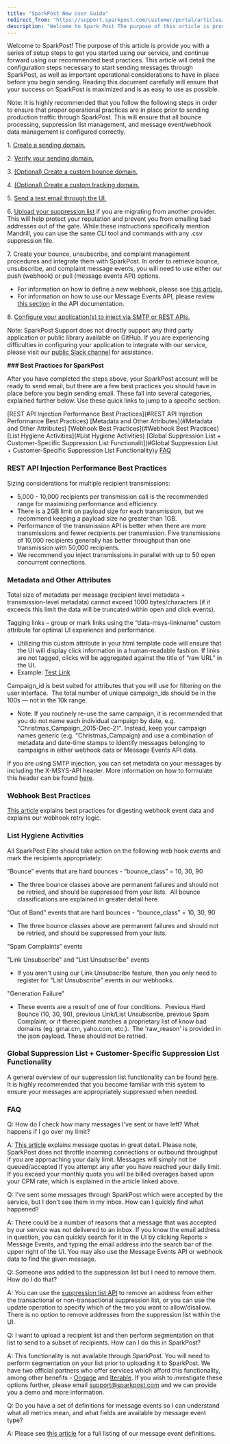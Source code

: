```yaml
---
title: "SparkPost New User Guide"
redirect_from: "https://support.sparkpost.com/customer/portal/articles/2670627-sparkpost-new-user-guide"
description: "Welcome to Spark Post The purpose of this article is provide you with a series of setup steps to get you started using our service and continue forward using our recommended best practices This article will detail the configuration steps necessary to start sending messages through Spark Post as well..."
---
```


Welcome to SparkPost! The purpose of this article is provide you with a series of setup steps to get you started using our service, and continue forward using our recommended best practices. This article will detail the configuration steps necessary to start sending messages through SparkPost, as well as important operational considerations to have in place before you begin sending. Reading this document carefully will ensure that your success on SparkPost is maximized and is as easy to use as possible.

Note: It is highly recommended that you follow the following steps in order to ensure that proper operational practices are in place prior to sending production traffic through SparkPost. This will ensure that all bounce processing, suppression list management, and message event/webhook data management is configured correctly.

1\. [Create a sending domain.](https://support.sparkpost.com/customer/en/portal/articles/1933318-creating-sending-domains)

2\. [Verify your sending domain.](https://support.sparkpost.com/customer/portal/articles/1933360-verify-sending-domains)

3\. [(Optional) Create a custom bounce domain.](https://support.sparkpost.com/customer/portal/articles/2371794-configuring-a-custom-bounce-domain)

4\. [(Optional) Create a custom tracking domain.](https://support.sparkpost.com/customer/en/portal/articles/2139249-enabling-multiple-custom-tracking-domains?b_id=7411)

5\. [Send a test email through the UI.](https://support.sparkpost.com/customer/portal/articles/1929893-previewing-and-sending-test-emails)

6\. [Upload your suppression list](https://support.sparkpost.com/customer/portal/articles/1929891) if you are migrating from another provider. This will help protect your reputation and prevent you from emailing bad addresses out of the gate. While these instructions specifically mention Mandrill, you can use the same CLI tool and commands with any .csv suppression file.

7\. Create your bounce, unsubscribe, and complaint management procedures and integrate them with SparkPost. In order to retrieve bounce, unsubscribe, and complaint message events, you will need to use either our push (webhook) or pull (message events API) options.

*   For information on how to define a new webhook, please see [this article.](https://support.sparkpost.com/customer/en/portal/articles/1929974-defining-webhooks?b_id=7411)
*   For information on how to use our Message Events API, please review [this section](https://developers.sparkpost.com/api/message-events.html) in the API documentation. ​

8\. [Configure your application(s) to inject via SMTP or REST APIs.](https://support.sparkpost.com/customer/portal/articles/1929887-sending-your-first-email)

Note: SparkPost Support does not directly support any third party application or public library available on GitHub. If you are experiencing difficulties in configuring your application to integrate with our service, please visit our [public Slack channel](https://sparkpost-community.slack.com/) for assistance.

 **### Best Practices for SparkPost**                              

After you have completed the steps above, your SparkPost account will be ready to send email, but there are a few best practices you should have in place before you begin sending email. These fall into several categories, explained further below. Use these quick links to jump to a specific section:

[REST API Injection Performance Best Practices](#REST API Injection Performance Best Practices)
[Metadata and Other Attributes](#Metadata and Other Attributes)
[Webhook Best Practices](#Webhook Best Practices)
[List Hygiene Activities](#List Hygiene Activities)
[Global Suppression List + Customer-Specific Suppression List Functionalit](#Global Suppression List + Customer-Specific Suppression List Functionality)y
[FAQ](#FAQ)

### REST API Injection Performance Best Practices

Sizing considerations for multiple recipient transmissions:

*   5,000 - 10,000 recipients per transmission call is the recommended range for maximizing performance and efficiency.
*   There is a 2GB limit on payload size for each transmission, but we recommend keeping a payload size no greater than 1GB.
*   Performance of the transmission API is better when there are more transmissions and fewer recipients per transmission. Five transmissions of 10,000 recipients generally has better throughput than one transmission with 50,000 recipients.
*   We recommend you inject transmissions in parallel with up to 50 open concurrent connections.  

### Metadata and Other Attributes

Total size of metadata per message (recipient level metadata + transmission-level metadata) cannot exceed 1000 bytes/characters (if it exceeds this limit the data will be truncated within open and click events).

Tagging links – group or mark links using the “data-msys-linkname” custom attribute for optimal UI experience and performance.

*   Utilizing this custom attribute in your html template code will ensure that the UI will display click information in a human-readable fashion. If links are not tagged, clicks will be aggregated against the title of “raw URL” in the UI.
*   Example: <a data-msys-linkname="Test_Link" href="http://www.google.com">Test Link</a>

Campaign_id is best suited for attributes that you will use for filtering on the user interface.  The total number of unique campaign_ids should be in the 100s — not in the 10k range.

*   Note: If you routinely re-use the same campaign, it is recommended that you do not name each individual campaign by date, e.g. "Christmas_Campaign_2015-Dec-21". Instead, keep your campaign names generic (e.g. "Christmas_Campaign) and use a combination of metadata and date-time stamps to identify messages belonging to campaigns in either webhook data or Message Events API data.

If you are using SMTP injection, you can set metadata on your messages by including the X-MSYS-API header. More information on how to formulate this header can be found [here](https://developers.sparkpost.com/api/smtp-api.html).
​ 

### Webhook Best Practices

[This article](https://support.sparkpost.com/customer/en/portal/articles/2220552-best-practices-for-managing-webhook-data-streams#Webhook) explains best practices for digesting webhook event data and explains our webhook retry logic.

### List Hygiene Activities

All SparkPost Elite should take action on the following web hook events and mark the recipients appropriately:

“Bounce” events that are hard bounces - “bounce_class” = 10, 30, 90

*   ​The three bounce classes above are permanent failures and should not be retried, and should be suppressed from your lists.  All bounce classifications are explained in greater detail here.

“Out of Band” events that are hard bounces - “bounce_class” = 10, 30, 90​

*   ​The three bounce classes above are permanent failures and should not be retried, and should be suppressed from your lists.

“Spam Complaints” events

"Link Unsubscribe" and "List Unsubscribe" events

*   ​If you aren't using our Link Unsubscribe feature, then you only need to register for "List Unsubscribe" events in our webhooks.

"Generation Failure"

*   ​These events are a result of one of four conditions.  Previous Hard Bounce (10, 30, 90), previous Link/List Unsubscribe, previous Spam Complaint, or if therecipient matches a proprietary list of know bad domains (eg. gmai.cm, yaho.com, etc.).  The 'raw_reason' is provided in the json payload. These should not be retried. 

### Global Suppression List + Customer-Specific Suppression List Functionality

A general overview of our suppression list functionality can be found [here](https://support.sparkpost.com/customer/portal/articles/1929891). It is highly recommended that you become familiar with this system to ensure your messages are appropriately suppressed when needed.

### FAQ

Q: How do I check how many messages I've sent or have left? What happens if I go over my limit?

A: [This article](https://support.sparkpost.com/customer/en/portal/articles/2030894-daily-and-monthly-quota-limits?b_id=7411) explains message quotas in great detail. Please note, SparkPost does not throttle incoming connections or outbound throughput if you are approaching your daily limit. Messages will simply not be queued/accepted if you attempt any after you have reached your daily limit. If you exceed your monthly quota you will be billed overages based upon your CPM rate, which is explained in the article linked above.

Q: I've sent some messages through SparkPost which were accepted by the service, but I don't see them in my inbox. How can I quickly find what happened?

A: There could be a number of reasons that a message that was accepted by our service was not delivered to an inbox. If you know the email address in question, you can quickly search for it in the UI by clicking Reports > Message Events, and typing the email address into the search bar of the upper right of the UI. You may also use the Message Events API or webhook data to find the given message.

Q: Someone was added to the suppression list but I need to remove them. How do I do that?

A: You can use the [suppression list API](https://developers.sparkpost.com/api/suppression-list.html#suppression-list-retrieve,-delete-delete) to remove an address from either the transactional or non-transactional suppression list, or you can use the update operation to specify which of the two you want to allow/disallow. There is no option to remove addresses from the suppression list within the UI.

Q: I want to upload a recipient list and then perform segmentation on that list to send to a subset of recipients. How can I do this in SparkPost?

A: This functionality is not available through SparkPost. You will need to perform segmentation on your list prior to uploading it to SparkPost. We have two official partners who offer services which afford this functionality, among other benefits - [Ongage](https://www.ongage.com/) and [Iterable](https://iterable.com/). If you wish to investigate these options further, please email support@sparkpost.com and we can provide you a demo and more information.

Q: Do you have a set of definitions for message events so I can understand what all metrics mean, and what fields are available by message event type?

A: Please see [this article](https://support.sparkpost.com/customer/en/portal/articles/1976204-webhook-event-reference?b_id=7411) for a full listing of our message event definitions.